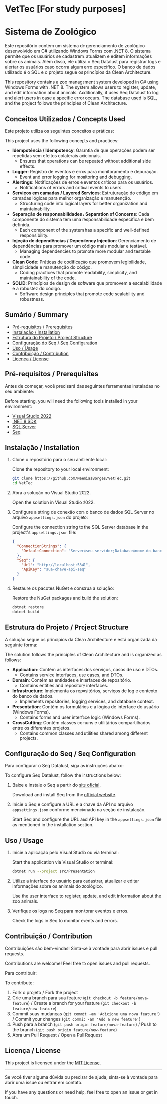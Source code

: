 # VetTec [For study purposes] 

# Sistema de Zoológico

Este repositório contém um sistema de gerenciamento de zoológico desenvolvido em C# utilizando Windows Forms com .NET 8. O sistema permite que os usuários se cadastrem, atualizem e editem informações sobre os animais. Além disso, ele utiliza o Seq Datalust para registrar logs e alertar os usuários caso ocorra algum erro específico. O banco de dados utilizado é o SQL e o projeto segue os princípios da Clean Architecture.

This repository contains a zoo management system developed in C# using Windows Forms with .NET 8. The system allows users to register, update, and edit information about animals. Additionally, it uses Seq Datalust to log and alert users in case a specific error occurs. The database used is SQL, and the project follows the principles of Clean Architecture.

## Conceitos Utilizados / Concepts Used

Este projeto utiliza os seguintes conceitos e práticas:

This project uses the following concepts and practices:

- **Idempotência / Idempotency**: Garantia de que operações podem ser repetidas sem efeitos colaterais adicionais.
  - Ensures that operations can be repeated without additional side effects.
- **Logger**: Registro de eventos e erros para monitoramento e depuração.
  - Event and error logging for monitoring and debugging.
- **Alertings**: Notificações de erros e eventos críticos para os usuários.
  - Notifications of errors and critical events to users.
- **Serviços em camadas / Layered Services**: Estruturação do código em camadas lógicas para melhor organização e manutenção.
  - Structuring code into logical layers for better organization and maintainability.
- **Separação de responsabilidades / Separation of Concerns**: Cada componente do sistema tem uma responsabilidade específica e bem definida.
  - Each component of the system has a specific and well-defined responsibility.
- **Injeção de dependências / Dependency Injection**: Gerenciamento de dependências para promover um código mais modular e testável.
  - Managing dependencies to promote more modular and testable code.
- **Clean Code**: Práticas de codificação que promovem legibilidade, simplicidade e manutenção do código.
  - Coding practices that promote readability, simplicity, and maintainability of the code.
- **SOLID**: Princípios de design de software que promovem a escalabilidade e a robustez do código.
  - Software design principles that promote code scalability and robustness.

## Sumário / Summary

- [Pré-requisitos / Prerequisites](#pré-requisitos--prerequisites)
- [Instalação / Installation](#instalação--installation)
- [Estrutura do Projeto / Project Structure](#estrutura-do-projeto--project-structure)
- [Configuração do Seq / Seq Configuration](#configuração-do-seq--seq-configuration)
- [Uso / Usage](#uso--usage)
- [Contribuição / Contribution](#contribuição--contribution)
- [Licença / License](#licença--license)

## Pré-requisitos / Prerequisites

Antes de começar, você precisará das seguintes ferramentas instaladas no seu ambiente:

Before starting, you will need the following tools installed in your environment:

- [Visual Studio 2022](https://visualstudio.microsoft.com/)
- [.NET 8 SDK](https://dotnet.microsoft.com/download/dotnet/8.0)
- [SQL Server](https://www.microsoft.com/pt-br/sql-server/sql-server-downloads)
- [Seq](https://datalust.co/seq)

## Instalação / Installation

1. Clone o repositório para o seu ambiente local:

   Clone the repository to your local environment:

   ```bash
   git clone https://github.com/NeemiasBorges/VetTec.git
   cd VetTec
   ```

2. Abra a solução no Visual Studio 2022.

   Open the solution in Visual Studio 2022.

3. Configure a string de conexão com o banco de dados SQL Server no arquivo `appsettings.json` do projeto:

   Configure the connection string to the SQL Server database in the project's `appsettings.json` file:

   ```json
   {
     "ConnectionStrings": {
       "DefaultConnection": "Server=seu-servidor;Database=nome-do-banco;User Id=seu-usuario;Password=sua-senha;"
     },
     "Seq": {
       "Url": "http://localhost:5341",
       "ApiKey": "sua-chave-api-seq"
     }
   }
   ```

4. Restaure os pacotes NuGet e construa a solução:

   Restore the NuGet packages and build the solution:

   ```bash
   dotnet restore
   dotnet build
   ```

## Estrutura do Projeto / Project Structure

A solução segue os princípios da Clean Architecture e está organizada da seguinte forma:

The solution follows the principles of Clean Architecture and is organized as follows:

- **Application**: Contém as interfaces dos serviços, casos de uso e DTOs.
  - Contains service interfaces, use cases, and DTOs.
- **Domain**: Contém as entidades e interfaces de repositório.
  - Contains entities and repository interfaces.
- **Infrastructure**: Implementa os repositórios, serviços de log e contexto do banco de dados.
  - Implements repositories, logging services, and database context.
- **Presentation**: Contém os formulários e a lógica de interface do usuário (Windows Forms).
  - Contains forms and user interface logic (Windows Forms).
- **CrossCutting**: Contém classes comuns e utilitários compartilhados entre os diferentes projetos.
  - Contains common classes and utilities shared among different projects.

## Configuração do Seq / Seq Configuration

Para configurar o Seq Datalust, siga as instruções abaixo:

To configure Seq Datalust, follow the instructions below:

1. Baixe e instale o Seq a partir do [site oficial](https://datalust.co/seq).

   Download and install Seq from the [official website](https://datalust.co/seq).

2. Inicie o Seq e configure a URL e a chave da API no arquivo `appsettings.json` conforme mencionado na seção de instalação.

   Start Seq and configure the URL and API key in the `appsettings.json` file as mentioned in the installation section.

## Uso / Usage

1. Inicie a aplicação pelo Visual Studio ou via terminal:

   Start the application via Visual Studio or terminal:

   ```bash
   dotnet run --project src/Presentation
   ```

2. Utilize a interface do usuário para cadastrar, atualizar e editar informações sobre os animais do zoológico.

   Use the user interface to register, update, and edit information about the zoo animals.

3. Verifique os logs no Seq para monitorar eventos e erros.

   Check the logs in Seq to monitor events and errors.

## Contribuição / Contribution

Contribuições são bem-vindas! Sinta-se à vontade para abrir issues e pull requests.

Contributions are welcome! Feel free to open issues and pull requests.

Para contribuir:

To contribute:

1. Fork o projeto / Fork the project
2. Crie uma branch para sua feature (`git checkout -b feature/nova-feature`) / Create a branch for your feature (`git checkout -b feature/new-feature`)
3. Commit suas mudanças (`git commit -am 'Adicione uma nova feature'`) / Commit your changes (`git commit -am 'Add a new feature'`)
4. Push para a branch (`git push origin feature/nova-feature`) / Push to the branch (`git push origin feature/new-feature`)
5. Abra um Pull Request / Open a Pull Request

## Licença / License

This project is licensed under the [MIT License](LICENSE).

---

Se você tiver alguma dúvida ou precisar de ajuda, sinta-se à vontade para abrir uma issue ou entrar em contato.

If you have any questions or need help, feel free to open an issue or get in touch.

